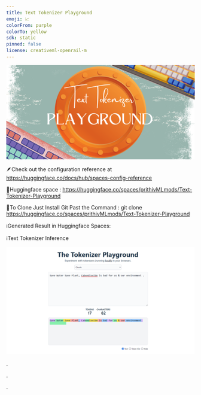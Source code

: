 ```yaml
---
title: Text Tokenizer Playground
emoji: 📈
colorFrom: purple
colorTo: yellow
sdk: static
pinned: false
license: creativeml-openrail-m
---
```

![alt text](assets/ttp.png)

🪶Check out the configuration reference at https://huggingface.co/docs/hub/spaces-config-reference

🚀Huggingface space : https://huggingface.co/spaces/prithivMLmods/Text-Tokenizer-Playground

🚀To Clone Just Install Git Past the Command : git clone https://huggingface.co/spaces/prithivMLmods/Text-Tokenizer-Playground

ℹ️Generated Result in Huggingface Spaces:

ℹ️Text Tokenizer Inference

![alt text](assets/cc1.png)


.

.

.
